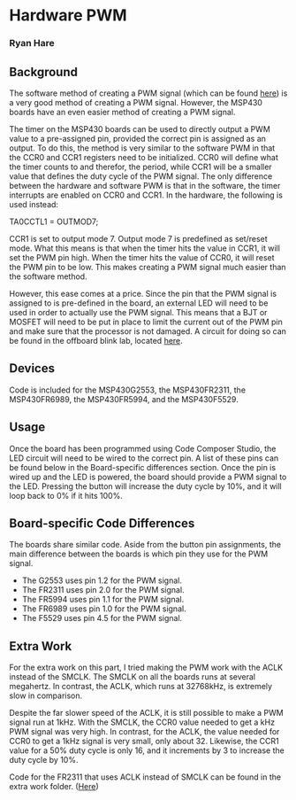 # Hardware PWM
### Ryan Hare

## Background
The software method of creating a PWM signal (which can be found [here](https://github.com/RU09342/lab-4-timers-and-pwm-RyanH98/tree/master/Software%20PWM)) is a very good method of creating a PWM signal. However, the MSP430 boards have an even easier method of creating a PWM signal.

The timer on the MSP430 boards can be used to directly output a PWM value to a pre-assigned pin, provided the correct pin is assigned as an output. To do this, the method is very similar to the software PWM in that the CCR0 and CCR1 registers need to be initialized. CCR0 will define what the timer counts to and therefor, the period, while CCR1 will be a smaller value that defines the duty cycle of the PWM signal. The only difference between the hardware and software PWM is that in the software, the timer interrupts are enabled on CCR0 and CCR1. In the hardware, the following is used instead:

TA0CCTL1 = OUTMOD7;

CCR1 is set to output mode 7. Output mode 7 is predefined as set/reset mode. What this means is that when the timer hits the value in CCR1, it will set the PWM pin high. When the timer hits the value of CCR0, it will reset the PWM pin to be low. This makes creating a PWM signal much easier than the software method.

However, this ease comes at a price. Since the pin that the PWM signal is assigned to is pre-defined in the board, an external LED will need to be used in order to actually use the PWM signal. This means that a BJT or MOSFET will need to be put in place to limit the current out of the PWM pin and make sure that the processor is not damaged. A circuit for doing so can be found in the offboard blink lab, located [here](https://github.com/RU09342/lab-2-blinking-leds-RyanH98/tree/master/Off_Board%20Blink).
## Devices
Code is included for the MSP430G2553, the MSP430FR2311, the MSP430FR6989, the MSP430FR5994, and the MSP430F5529.
## Usage
Once the board has been programmed using Code Composer Studio, the LED circuit will need to be wired to the correct pin. A list of these pins can be found below in the Board-specific differences section. Once the pin is wired up and the LED is powered, the board should provide a PWM signal to the LED. Pressing the button will increase the duty cycle by 10%, and it will loop back to 0% if it hits 100%.
## Board-specific Code Differences
The boards share similar code. Aside from the button pin assignments, the main difference between the boards is which pin they use for the PWM signal.
* The G2553 uses pin 1.2 for the PWM signal.
* The FR2311 uses pin 2.0 for the PWM signal.
* The FR5994 uses pin 1.1 for the PWM signal.
* The FR6989 uses pin 1.0 for the PWM signal.
* The F5529 uses pin 4.5 for the PWM signal.
## Extra Work
For the extra work on this part, I tried making the PWM work with the ACLK instead of the SMCLK. The SMCLK on all the boards runs at several megahertz. In contrast, the ACLK, which runs at 32768kHz, is extremely slow in comparison.

Despite the far slower speed of the ACLK, it is still possible to make a PWM signal run at 1kHz. With the SMCLK, the CCR0 value needed to get a kHz PWM signal was very high. In contrast, for the ACLK, the value needed for CCR0 to get a 1kHz signal is very small, only about 32. Likewise, the CCR1 value for a 50% duty cycle is only 16, and it increments by 3 to increase the duty cycle by 10%.

Code for the FR2311 that uses ACLK instead of SMCLK can be found in the extra work folder. ([Here](https://github.com/RU09342/lab-4-timers-and-pwm-RyanH98/tree/master/Hardware%20PWM/Extra%20Work))
